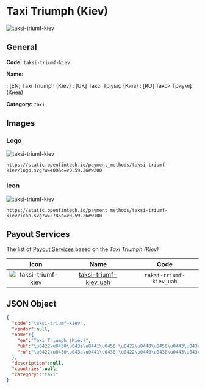 
# Taxi Triumph (Kiev) 
![taksi-triumf-kiev](https://static.openfintech.io/payment_methods/taksi-triumf-kiev/logo.svg?w=400&c=v0.59.26#w200)  

## General 
**Code:** `taksi-triumf-kiev` 
 
**Name:** 
 
:	[EN] Taxi Triumph (Kiev) 
:	[UK] Таксі Тріумф (Київ) 
:	[RU] Такси Триумф (Киев) 
 
**Category:** `taxi` 
 

## Images 

### Logo 
![taksi-triumf-kiev](https://static.openfintech.io/payment_methods/taksi-triumf-kiev/logo.svg?w=400&c=v0.59.26#w200)  

```
https://static.openfintech.io/payment_methods/taksi-triumf-kiev/logo.svg?w=400&c=v0.59.26#w200
```  

### Icon 
![taksi-triumf-kiev](https://static.openfintech.io/payment_methods/taksi-triumf-kiev/icon.svg?w=278&c=v0.59.26#w100)  

```
https://static.openfintech.io/payment_methods/taksi-triumf-kiev/icon.svg?w=278&c=v0.59.26#w100
```  

## Payout Services 
 
The list of [Payout Services](/payout-services/) based on the _Taxi Triumph (Kiev)_ 

|Icon|Name|Code| 
|:---:|:---:|:---:| 
|![taksi-triumf-kiev](https://static.openfintech.io/payout_methods/taksi-triumf-kiev/icon.svg?w=278&c=v0.59.26#w40) |[taksi-triumf-kiev_uah](/payout-services/taksi-triumf-kiev_uah/)|`taksi-triumf-kiev_uah`| 
 

## JSON Object 

```json
{
  "code":"taksi-triumf-kiev",
  "vendor":null,
  "name":{
    "en":"Taxi Triumph (Kiev)",
    "uk":"\u0422\u0430\u043a\u0441\u0456 \u0422\u0440\u0456\u0443\u043c\u0444 (\u041a\u0438\u0457\u0432)",
    "ru":"\u0422\u0430\u043a\u0441\u0438 \u0422\u0440\u0438\u0443\u043c\u0444 (\u041a\u0438\u0435\u0432)"
  },
  "description":null,
  "countries":null,
  "category":"taxi"
}
```  
